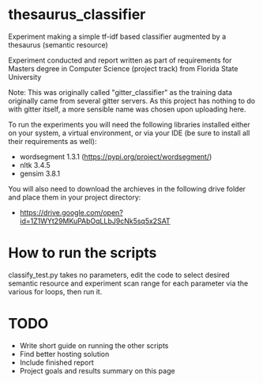 # thesaurus_classifier
Experiment making a simple tf-idf based classifier augmented by a thesaurus (semantic resource)

Experiment conducted and report written as part of requirements for Masters degree in Computer Science (project track) from Florida State University

Note: This was originally called "gitter_classifier" as the training data originally came from several gitter servers.  As this project has nothing to do with gitter itself, a more sensible name was chosen upon uploading here.

To run the experiments you will need the following libraries installed either on your system, a virtual environment, or via your IDE (be sure to install all their requirements as well):

* wordsegment 1.3.1 (https://pypi.org/project/wordsegment/)
* nltk 3.4.5
* gensim 3.8.1

You will also need to download the archieves in the following drive folder and place them in your project directory:

* https://drive.google.com/open?id=1Z1WYt29MKuPAbOqLLbJ9cNk5sq5x2SAT

# How to run the scripts

classify_test.py takes no parameters, edit the code to select desired semantic resource and experiment scan range for each parameter via the various for loops, then run it.

# TODO
* Write short guide on running the other scripts
* Find better hosting solution
* Include finished report
* Project goals and results summary on this page
